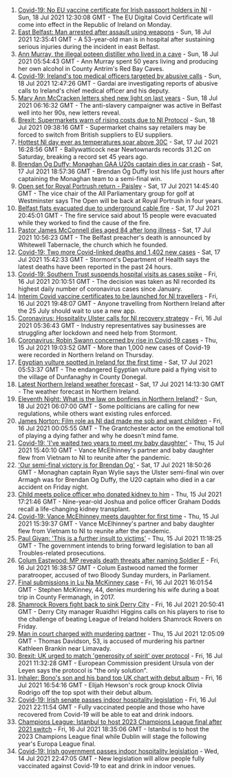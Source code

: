 1. [Covid-19: No EU vaccine certificate for Irish passport holders in NI](https://www.bbc.co.uk/news/world-europe-57880228) - Sun, 18 Jul 2021 12:30:08 GMT - The EU Digital Covid Certificate will come into effect in the Republic of Ireland on Monday.
2. [East Belfast: Man arrested after assault using weapons](https://www.bbc.co.uk/news/uk-northern-ireland-57880229) - Sun, 18 Jul 2021 12:35:41 GMT - A 53-year-old man is in hospital after sustaining serious injuries during the incident in east Belfast.
3. [Ann Murray, the illegal poteen distiller who lived in a cave](https://www.bbc.co.uk/news/uk-northern-ireland-57852184) - Sun, 18 Jul 2021 05:54:43 GMT - Ann Murray spent 50 years living and producing her own alcohol in County Antrim's Red Bay Caves.
4. [Covid-19: Ireland's top medical officers targeted by abusive calls](https://www.bbc.co.uk/news/world-europe-57879013) - Sun, 18 Jul 2021 12:47:26 GMT - Gardaí are investigating reports of abusive calls to Ireland's chief medical officer and his deputy.
5. [Mary Ann McCracken letters shed new light on last years](https://www.bbc.co.uk/news/uk-northern-ireland-57808883) - Sun, 18 Jul 2021 06:16:32 GMT - The anti-slavery campaigner was active in Belfast well into her 90s, new letters reveal.
6. [Brexit: Supermarkets warn of rising costs due to NI Protocol](https://www.bbc.co.uk/news/uk-northern-ireland-57879007) - Sun, 18 Jul 2021 09:38:16 GMT - Supermarket chains say retailers may be forced to switch from British suppliers to EU suppliers.
7. [Hottest NI day ever as temperatures soar above 30C](https://www.bbc.co.uk/news/uk-northern-ireland-57875732) - Sat, 17 Jul 2021 16:28:56 GMT - Ballywatticock near Newtownards records 31.2C on Saturday, breaking a record set 45 years ago.
8. [Brendan Óg Duffy: Monaghan GAA U20s captain dies in car crash](https://www.bbc.co.uk/news/world-europe-57873315) - Sat, 17 Jul 2021 18:57:36 GMT - Brendan Óg Duffy lost his life just hours after captaining the Monaghan team to a semi-final win.
9. [Open set for Royal Portrush return - Paisley](https://www.bbc.co.uk/sport/northern-ireland/57875443) - Sat, 17 Jul 2021 14:45:40 GMT - The vice chair of the All Parliamentary group for golf at Westminster says The Open will be back at Royal Portrush in four years.
10. [Belfast flats evacuated due to underground cable fire](https://www.bbc.co.uk/news/uk-northern-ireland-57874461) - Sat, 17 Jul 2021 20:45:01 GMT - The fire service said about 15 people were evacuated while they worked to find the cause of the fire.
11. [Pastor James McConnell dies aged 84 after long illness](https://www.bbc.co.uk/news/uk-northern-ireland-57873316) - Sat, 17 Jul 2021 10:56:23 GMT - The Belfast preacher's death is announced by Whitewell Tabernacle, the church which he founded.
12. [Covid-19: Two more Covid-linked deaths and 1,402 new cases](https://www.bbc.co.uk/news/uk-northern-ireland-57874453) - Sat, 17 Jul 2021 15:42:33 GMT - Stormont's Department of Health says the latest deaths have been reported in the past 24 hours.
13. [Covid-19: Southern Trust suspends hospital visits as cases spike](https://www.bbc.co.uk/news/uk-northern-ireland-57867718) - Fri, 16 Jul 2021 20:10:51 GMT - The decision was taken as NI recorded its highest daily number of coronavirus cases since January.
14. [Interim Covid vaccine certificates to be launched for NI travellers](https://www.bbc.co.uk/news/uk-northern-ireland-57868779) - Fri, 16 Jul 2021 19:48:07 GMT - Anyone travelling from Northern Ireland after the 25 July should wait to use a new app.
15. [Coronavirus: Hospitality Ulster calls for NI recovery strategy](https://www.bbc.co.uk/news/uk-northern-ireland-57857496) - Fri, 16 Jul 2021 05:36:43 GMT - Industry representatives say businesses are struggling after lockdown and need help from Stormont.
16. [Coronavirus: Robin Swann concerned by rise in Covid-19 cases](https://www.bbc.co.uk/news/uk-northern-ireland-57854088) - Thu, 15 Jul 2021 19:03:52 GMT - More than 1,000 new cases of Covid-19 were recorded in Northern Ireland on Thursday.
17. [Egyptian vulture spotted in Ireland for the first time](https://www.bbc.co.uk/news/world-europe-57860608) - Sat, 17 Jul 2021 05:53:37 GMT - The endangered Egyptian vulture paid a flying visit to the village of Dunfanaghy in County Donegal.
18. [Latest Northern Ireland weather forecast](https://www.bbc.co.uk/news/uk-northern-ireland-26018439) - Sat, 17 Jul 2021 14:13:30 GMT - The weather forecast in Northern Ireland.
19. [Eleventh Night: What is the law on bonfires in Northern Ireland?](https://www.bbc.co.uk/news/uk-northern-ireland-57837232) - Sun, 18 Jul 2021 06:07:00 GMT - Some politicians are calling for new regulations, while others want existing rules enforced.
20. [James Norton: Film role as NI dad made me sob and want children](https://www.bbc.co.uk/news/entertainment-arts-57769056) - Fri, 16 Jul 2021 00:05:55 GMT - The Grantchester actor on the emotional toll of playing a dying father and why he doesn't mind fame.
21. [Covid-19: 'I've waited two years to meet my baby daughter'](https://www.bbc.co.uk/news/uk-northern-ireland-57841199) - Thu, 15 Jul 2021 15:40:10 GMT - Vance McElhinney's partner and baby daughter flew from Vietnam to NI to reunite after the pandemic.
22. ['Our semi-final victory is for Brendan Og'](https://www.bbc.co.uk/sport/av/gaelic-games/57876543) - Sat, 17 Jul 2021 18:50:26 GMT - Monaghan captain Ryan Wylie says the Ulster semi-final win over Armagh was for Brendan Og Duffy, the U20 captain who died in a car accident on Friday night.
23. [Child meets police officer who donated kidney to him](https://www.bbc.co.uk/news/uk-northern-ireland-57856277) - Thu, 15 Jul 2021 17:21:46 GMT - Nine-year-old Joshua and police officer Graham Dodds recall a life-changing kidney transplant.
24. [Covid-19: Vance McElhinney meets daughter for first time](https://www.bbc.co.uk/news/uk-northern-ireland-57856274) - Thu, 15 Jul 2021 15:39:37 GMT - Vance McElhinney's partner and baby daughter flew from Vietnam to NI to reunite after the pandemic.
25. [Paul Givan: 'This is a further insult to victims'](https://www.bbc.co.uk/news/uk-northern-ireland-57850167) - Thu, 15 Jul 2021 11:18:25 GMT - The government intends to bring forward legislation to ban all Troubles-related prosecutions.
26. [Colum Eastwood: MP reveals death threats after naming Soldier F](https://www.bbc.co.uk/news/uk-northern-ireland-foyle-west-57863054) - Fri, 16 Jul 2021 16:38:57 GMT - Colum Eastwood named the former paratrooper, accused of two Bloody Sunday murders, in Parliament.
27. [Final submissions in Lu Na McKinney case](https://www.bbc.co.uk/news/uk-northern-ireland-57867491) - Fri, 16 Jul 2021 16:01:54 GMT - Stephen McKinney, 44, denies murdering his wife during a boat trip in County Fermanagh, in 2017.
28. [Shamrock Rovers fight back to sink Derry City](https://www.bbc.co.uk/sport/football/57825078) - Fri, 16 Jul 2021 20:50:41 GMT - Derry City manager Ruaidhri Higgins calls on his players to rise to the challenge of beating League of Ireland holders Shamrock Rovers on Friday.
29. [Man in court charged with murdering partner](https://www.bbc.co.uk/news/uk-northern-ireland-57846412) - Thu, 15 Jul 2021 12:05:09 GMT - Thomas Davidson, 53, is accused of murdering his partner Kathleen Brankin near Limavady.
30. [Brexit: UK urged to match 'generosity of spirit' over protocol](https://www.bbc.co.uk/news/world-europe-57863846) - Fri, 16 Jul 2021 11:32:28 GMT - European Commission president Ursula von der Leyen says the protocol is "the only solution".
31. [Inhaler: Bono's son and his band top UK chart with debut album](https://www.bbc.co.uk/news/entertainment-arts-57864034) - Fri, 16 Jul 2021 16:54:16 GMT - Elijah Hewson's rock group knock Olivia Rodrigo off the top spot with their debut album.
32. [Covid-19: Irish senate passes indoor hospitality legislation](https://www.bbc.co.uk/news/world-europe-57869601) - Fri, 16 Jul 2021 22:11:54 GMT - Fully vaccinated people and those who have recovered from Covid-19 will be able to eat and drink indoors.
33. [Champions League: Istanbul to host 2023 Champions League final after 2021 switch](https://www.bbc.co.uk/sport/football/57867929) - Fri, 16 Jul 2021 18:35:06 GMT - Istanbul is to host the 2023 Champions League final while Dublin will stage the following year's Europa League final.
34. [Covid-19: Irish government passes indoor hospitality legislation](https://www.bbc.co.uk/news/world-europe-57844854) - Wed, 14 Jul 2021 22:47:05 GMT - New legislation will allow people fully vaccinated against Covid-19 to eat and drink in indoor venues.
